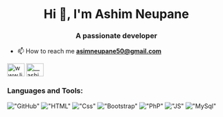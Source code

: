 <h1 align="center">Hi 👋, I'm Ashim Neupane</h1>
<h3 align="center">A passionate developer</h3>

- 📫 How to reach me **asimneupane50@gmail.com**

<p align="left">
<a href="https://www.linkedin.com/in/epnmihsa/" target="blank"><img align="center" src="https://cdn.jsdelivr.net/npm/simple-icons@3.0.1/icons/linkedin.svg" alt="www.linkedin.com/in/epnmihsa" height="30" width="40" /></a>
<a href="https://instagram.com/__ashimnpe__" target="blank"><img align="center" src="https://cdn.jsdelivr.net/npm/simple-icons@3.0.1/icons/instagram.svg" alt="__ashimnpe__" height="30" width="40" /></a>
</p>

<h3 align="left">Languages and Tools:</h3>

!["GitHub"](https://img.shields.io/badge/GitHub-100000?style=for-the-badge&logo=github&logoColor=white)
!["HTML"](https://img.shields.io/badge/HTML5-E34F26?style=for-the-badge&logo=html5&logoColor=white)
!["Css"](https://img.shields.io/badge/CSS3-1572B6?style=for-the-badge&logo=css3&logoColor=white)
!["Bootstrap"](https://img.shields.io/badge/Bootstrap-563D7C?style=for-the-badge&logo=bootstrap&logoColor=white)
!["PhP"](https://img.shields.io/badge/PHP-777BB4?style=for-the-badge&logo=php&logoColor=white)
!["JS"](https://img.shields.io/badge/JavaScript-F7DF1E?style=for-the-badge&logo=javascript&logoColor=black)
!["MySql"](https://img.shields.io/badge/MySQL-00000F?style=for-the-badge&logo=mysql&logoColor=white)

